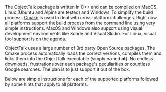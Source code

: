 The ObjectTalk package is written in C++ and can be
compiled on MacOS, Linux (Ubuntu and Alpine are tested)
and Windows. To simplify the build process,
[Cmake](https://cmake.org) is used to deal with
cross-platform challenges. Right now, all platforms
support the build process from the command line using
very simple instructions. MacOS and Windows also support
using visual development environments like Xcode and
Visual Studio. For Linux, visual tool support is on
the agenda.

ObjectTalk uses a large number of 3rd party
Open Source packages. The Cmake process automatically
loads the correct versions, compiles them and links
them into the ObjectTalk executable (simply named **ot**).
No endless downloads, frustrations over each package's
peculiarities or countless Google searches. The plan
is to just support it out of the box.

Below are simple instructions for each of the supported
platforms followed by some hints that apply to all
platforms.
